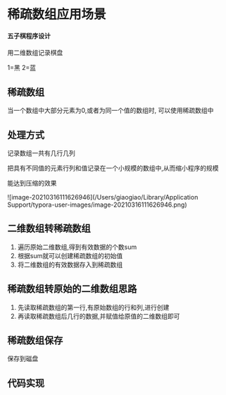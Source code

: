 # 稀疏数组应用场景

#### 五子棋程序设计

用二维数组记录棋盘

1=黑
2=蓝

## 稀疏数组

当一个数组中大部分元素为0,或者为同一个值的数组时, 可以使用稀疏数组中

## 处理方式

记录数组一共有几行几列

把具有不同值的元素行列和值记录在一个小规模的数组中,从而缩小程序的规模

能达到压缩的效果

![image-20210316111626946](/Users/giaogiao/Library/Application Support/typora-user-images/image-20210316111626946.png)

 

##  二维数组转稀疏数组

1. 遍历原始二维数组,得到有效数据的个数sum
2. 根据sum就可以创建稀疏数组的初始值
3. 将二维数组的有效数据存入到稀疏数组

## 稀疏数组转原始的二维数组思路

1. 先读取稀疏数组的第一行,有原始数组的行和列,进行创建
2. 再读取稀疏数组后几行的数据,并赋值给原值的二维数组即可

## 稀疏数组保存

保存到磁盘

## 代码实现













